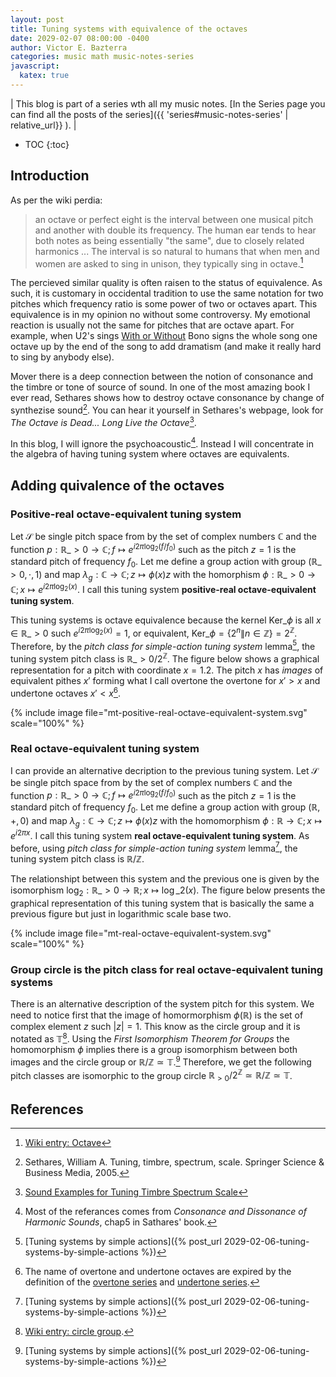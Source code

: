 ```yaml
---
layout: post
title: Tuning systems with equivalence of the octaves
date: 2029-02-07 08:00:00 -0400
author: Victor E. Bazterra
categories: music math music-notes-series
javascript:
  katex: true
---
```


| This blog is part of a series wth all my music notes. [In the Series page you can find all the posts of the series]({{ 'series#music-notes-series' | relative_url}} ). |

* TOC
{:toc}

## Introduction

As per the wiki perdia:
> an octave or perfect eight is the interval between one musical pitch and another with double its frequency. The human ear tends to hear both notes as being essentially "the same", due to closely related harmonics ... The interval is so natural to humans that when men and women are asked to sing in unison, they typically sing in octave.[^1]

The percieved similar quality is often raisen to the status of equivalence. As such, it is customary in occidental tradition to use the same notation for two pitches which frequency ratio is some power of two or octaves apart. This equivalence is in my opinion no without some controversy. My emotional reaction is usually not the same for pitches that are octave apart. For example, when U2's sings [With or Without](https://en.wikipedia.org/wiki/With_or_Without_You) Bono signs the whole song one octave up by the end of the song to add dramatism (and make it really hard to sing by anybody else).

Mover there is a deep connection between the notion of consonance and the timbre or tone of source of sound. In one of the most amazing book I ever read, Sethares shows how to destroy octave consonance by change of synthezise sound[^3]. You can hear it yourself in Sethares's webpage, look for *The Octave is Dead... Long Live the Octave*[^4].

In this blog, I will ignore the psychoacoustic[^5]. Instead I will concentrate in the algebra of having tuning system where octaves are equivalents.

## Adding quivalence of the octaves

### Positive-real octave-equivalent tuning system

Let $\mathcal{S}$ be single pitch space from by the set of complex numbers $\mathbb{C}$ and the function $p: \mathbb{R}\_{>0} \rightarrow \mathbb{C}; f \mapsto e^{i2\pi\log_2(f/f_0)}$ such as the pitch $z = 1$ is the standard pitch of frequency $f_0$. Let me define a group action with group $(\mathbb{R}\_{>0}, \cdot, 1)$ and map $\lambda_g: \mathbb{C} \rightarrow \mathbb{C}; z \mapsto \phi(x)z$ with the homorphism $\phi: \mathbb{R}\_{>0} \rightarrow \mathbb{C}; x \mapsto e^{i2\pi\log_2(x)}$. I call this tuning system **positive-real octave-equivalent tuning system**.

This tuning systems is octave equivalence because the kernel $\text{Ker}\_{\phi}$ is all $x \in \mathbb{R}\_{>0}$ such $e^{i2\pi\log_2(x)} = 1$, or equivalent, $\text{Ker}\_{\phi} = \lbrace 2^n \| n \in \mathbb{Z} \rbrace = 2^{\mathbb{Z}}$. Therefore, by the *pitch class for simple-action tuning system* lemma[^6], the tuning system pitch class is $\mathbb{R}\_{>0}/2^{\mathbb{Z}}$. The figure below shows a graphical representation for a pitch with coordinate $x = 1.2$. The pitch $x$ has *images* of equivalent pithes $x'$ forming what I call overtone the overtone for $x' > x$ and undertone octaves $x' < x$[^7].

{% include image file="mt-positive-real-octave-equivalent-system.svg" scale="100%" %}

### Real octave-equivalent tuning system

I can provide an alternative decription to the previous tuning system. Let $\mathcal{S}$ be single pitch space from by the set of complex numbers $\mathbb{C}$ and the function $p: \mathbb{R}\_{>0} \rightarrow \mathbb{C}; f \mapsto e^{i2\pi\log_2(f/f_0)}$ such as the pitch $z = 1$ is the standard pitch of frequency $f_0$. Let me define a group action with group $(\mathbb{R}, +, 0)$ and map $\lambda_g: \mathbb{C} \rightarrow \mathbb{C}; z \mapsto \phi(x)z$ with the homomorphism $\phi: \mathbb{R} \rightarrow \mathbb{C}; x \mapsto e^{i2\pi x}$. I call this tuning system **real octave-equivalent tuning system**. As before, using *pitch class for simple-action tuning system* lemma[^6], the tuning system pitch class is $\mathbb{R}/\mathbb{Z}$.

The relationshipt between this system and the previous one is given by the isomorphism $\log_2: \mathbb{R}\_{>0} \rightarrow \mathbb{R}; x \mapsto \log\_2(x)$. The figure below presents the graphical representation of this tuning system that is basically the same a previous figure but just in logarithmic scale base two.

{% include image file="mt-real-octave-equivalent-system.svg" scale="100%" %}

### Group circle is the pitch class for real octave-equivalent tuning systems

There is an alternative description of the system pitch for this system. We need to notice first that the image of homormorphism $\phi(\mathbb{R})$ is the set of complex element $z$ such $\vert z \vert = 1$. This know as the circle group and it is notated as $\mathbb{T}$[^8]. Using the *First Isomorphism Theorem for Groups* the homomorphism $\phi$ implies there is a group isomorphism between both images and the circle group or $\mathbb{R}/\mathbb{Z} \simeq \mathbb{T}$.[^6] Therefore, we get the following pitch classes are isomorphic to the group circle $\mathbb{R}_{>0}/2^{\mathbb{Z}} \simeq \mathbb{R}/\mathbb{Z} \simeq \mathbb{T}$.


## References

[^1]: [Wiki entry: Octave](https://en.wikipedia.org/wiki/Octave)
[^2]: [Blog about tuning systems.]({% post_url 2029-02-03-tuning-systems %})
[^3]: Sethares, William A. Tuning, timbre, spectrum, scale. Springer Science & Business Media, 2005.
[^4]: [Sound Examples for Tuning Timbre Spectrum Scale](https://sethares.engr.wisc.edu/html/soundexamples.html)
[^5]: Most of the referances comes from *Consonance and Dissonance of Harmonic Sounds*, chap5 in Sathares' book[^3].
[^6]: [Tuning systems by simple actions]({% post_url 2029-02-06-tuning-systems-by-simple-actions %})
[^7]: The name of overtone and undertone octaves are expired by the definition of the [overtone series](https://en.wikipedia.org/wiki/Harmonic_series_(music)) and [undertone series](https://en.wikipedia.org/wiki/Undertone_series).
[^8]: [Wiki entry: circle group](https://en.wikipedia.org/wiki/Circle_group).